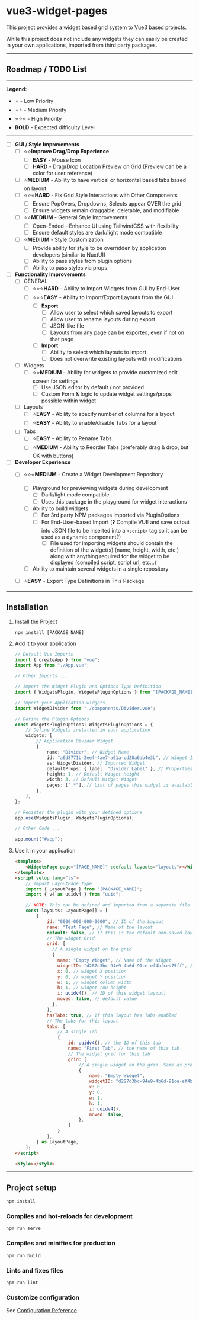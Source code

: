 # vue3-widget-pages

This project provides a widget based grid system to Vue3 based projects.

While this project does not include any widgets they can easily be created in your own applications, imported from third party packages.

-----------------

## Roadmap / TODO List

---

**Legend:**
- ⭐ - Low Priority
- ⭐⭐ - Medium Priority
- ⭐⭐⭐ - High Priority
- **BOLD** - Expected difficulty Level

---

- [ ] **GUI / Style Improvements**
    - [ ] ⭐⭐**Improve Drag/Drop Experience**
        - [ ] **EASY** - Mouse Icon
        - [ ] **HARD** - Drag/Drop Location Preview on Grid (Preview can be a color for user reference)
    - [ ] ⭐**MEDIUM** - Ability to have vertical or horizontal based tabs based on layout
    - [ ] ⭐⭐⭐**HARD** - Fix Grid Style Interactions with Other Components
        - [ ] Ensure PopOvers, Dropdowns, Selects appear OVER the grid
        - [ ] Ensure widgets remain draggable, deletable, and modifiable
    - [ ] ⭐⭐**MEDIUM** - General Style Improvements
        - [ ] Open-Ended - Enhance UI using TailwindCSS with flexibility
        - [ ] Ensure default styles are dark/light mode compatible
    - [ ] ⭐**MEDIUM** - Style Customization
        - [ ] Provide ability for style to be overridden by application developers (similar to NuxtUI)
        - [ ] Ability to pass styles from plugin options
        - [ ] Ability to pass styles via props

- [ ] **Functionality Improvements**
    - [ ] GENERAL
        - [ ] ⭐⭐⭐**HARD** - Ability to Import Widgets from GUI by End-User
        - [ ] ⭐⭐⭐**EASY** - Ability to Import/Export Layouts from the GUI
            - [ ] **Export**
                - [ ] Allow user to select which saved layouts to export
                - [ ] Allow user to rename layouts during export
                - [ ] JSON-like file
                - [ ] Layouts from any page can be exported, even if not on that page
            - [ ] **Import**
                - [ ] Ability to select which layouts to import
                - [ ] Does not overwrite existing layouts with modifications
    - [ ] Widgets
        - [ ] ⭐⭐**MEDIUM** - Ability for widgets to provide customized edit screen for settings
            - [ ] Use JSON editor by default / not provided
            - [ ] Custom Form & logic to update widget settings/props possible within widget
    - [ ] Layouts
        - [ ] ⭐**EASY** - Ability to specify number of columns for a layout
        - [ ] ⭐**EASY** - Ability to enable/disable Tabs for a layout
    - [ ] Tabs
        - [ ] ⭐**EASY** - Ability to Rename Tabs
        - [ ] ⭐**MEDIUM** - Ability to Reorder Tabs (preferably drag & drop, but OK with buttons)

- [ ] **Developer Experience**
    - [ ] ⭐⭐⭐**MEDIUM** - Create a Widget Development Repository
        - [ ] Playground for previewing widgets during development
            - [ ] Dark/light mode compatible
            - [ ] Uses this package in the playground for widget interactions
        - [ ] Ability to build widgets
            - [ ] For 3rd party NPM packages imported via PluginOptions
            - [ ] For End-User-based Import
                (❓ Compile VUE and save output into JSON file to be inserted into a `<script>` tag so it can be used as a dynamic component?)
                - [ ] File used for importing widgets should contain the definition of the widget(s) (name, height, width, etc.) along with anything required for the widget to be displayed (compiled script, script url, etc...)
        - [ ] Ability to maintain several widgets in a single repository
    - [ ] ⭐**EASY** - Export Type Definitions in This Package


-----------------

## Installation
1) Install the Project
    ```cli
    npm install [PACKAGE_NAME]
    ```
1) Add it to your application
    ```ts
    // Default Vue Imports
    import { createApp } from "vue";
    import App from "./App.vue";

    // Other Imports ...

    // Import the Widget Plugin and Options Type Definition
    import { WidgetsPlugin, WidgetsPluginOptions } from "[PACKAGE_NAME]";

    // Import your Application widgets
    import WidgetDivider from "./components/Divider.vue";

    // Define the Plugin Options
    const WidgetsPluginOptions: WidgetsPluginOptions = {
        // Define Widgets installed in your application
        widgets: [
            // Application Divider Widget
            {
                name: "Divider", // Widget Name
                id: "a6d8771b-2eef-4ae7-a61a-cd28a6ab4e3b", // Widget ID
                as: WidgetDivider, // Imported Widget
                defaultProps: { label: "Divider Label" }, // Properties / Settings for the Widget
                height: 1, // Default Widget Height
                width: 3, // Default Widget Widget
                pages: [".*"], // List of pages this widget is available to (Regex based matching)
            },
        ],
    };

    // Register the plugin with your defined options
    app.use(WidgetsPlugin, WidgetsPluginOptions);

    // Other Code ...

    app.mount("#app");
    ```
1) Use it in your application
    ```html
    <template>
        <WidgetsPage page="[PAGE_NAME]" :default-layouts="layouts"></WidgetsPage>
    </template>
    <script setup lang="ts">
        // Import LayoutPage type
        import { LayoutPage } from "[PACKAGE_NAME]";
        import { v4 as uuidv4 } from "uuid";

        // NOTE: This can be defined and imported from a seperate file.
        const layouts: LayoutPage[] = [
            {
                id: "0000-000-000-0000", // ID of the Layout
                name: "Test Page", // Name of the layout
                default: false, // If this is the default non-saved layout
                // The widget Grid
                grid: [
                  // A single widget on the grid
                  {
                    name: "Empty Widget", // Name of the Widget
                    widgetID: "d287d3bc-94e9-4b6d-91ce-ef4bfced75ff", // The widget ID as defined in the WidgetsPluginOptions
                    x: 0, // widget X position
                    y: 0, // widget Y position
                    w: 1, // widget column width
                    h: 1, // widget row height
                    i: uuidv4(), // ID of this widget layout)
                    moved: false, // default value
                  },
                ],
                hasTabs: true, // If this layout has Tabs enabled
                // The tabs for this layout
                tabs: [
                    // A single Tab
                    {
                        id: uuidv4(), // the ID of this tab
                        name: "First Tab", // the name of this tab
                        // The widget grid for this tab
                        grid: [
                            // A single widget on the grid. Same as previous example
                            {
                                name: "Empty Widget",
                                widgetID: "d287d3bc-94e9-4b6d-91ce-ef4bfced75ff",
                                x: 0,
                                y: 0,
                                w: 1,
                                h: 1,
                                i: uuidv4(),
                                moved: false,
                            },
                        ]
                    }
                ],
            } as LayoutPage,
        ];
    </script>

    <style></style>
    ```

-----------------

## Project setup
```
npm install
```

### Compiles and hot-reloads for development
```
npm run serve
```

### Compiles and minifies for production
```
npm run build
```

### Lints and fixes files
```
npm run lint
```

### Customize configuration
See [Configuration Reference](https://cli.vuejs.org/config/).
